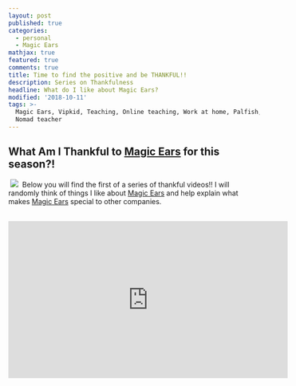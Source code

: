 ```yaml
---
layout: post
published: true
categories:
  - personal
  - Magic Ears
mathjax: true
featured: true
comments: true
title: Time to find the positive and be THANKFUL!!
description: Series on Thankfulness
headline: What do I like about Magic Ears?
modified: '2018-10-11'
tags: >-
  Magic Ears, Vipkid, Teaching, Online teaching, Work at home, Palfish, 51 talk,
  Nomad teacher
---
```

## What Am I Thankful to [Magic Ears](https://t.mmears.com/?referralCode=T128464) for this season?!
​
![]({{site.baseurl}}/images/magicears.jpg)
​
Below you will find the first of a series of thankful videos!!  I will randomly think of things I like about [Magic Ears](https://t.mmears.com/?referralCode=T128464) and help explain what makes [Magic Ears](https://t.mmears.com/?referralCode=T128464) special to other companies.  
​
<iframe width="560" height="315" src="https://www.youtube.com/embed/T1bgTWPp0iQ" frameborder="0" allow="autoplay; encrypted-media" allowfullscreen></iframe>
